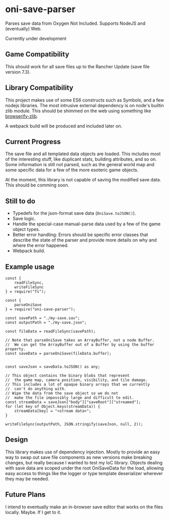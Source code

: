 # oni-save-parser

Parses save data from Oxygen Not Included.  Supports NodeJS and (eventually) Web.

Currently under development

## Game Compatibility

This should work for all save files up to the Rancher Update (save file version 7.3).

## Library Compatibility

This project makes use of some ES6 constructs such as Symbols, and a few nodejs libraries.
The most intrusive external dependency is on node's builtin zlib module.  This should be shimmed on the web
using something like [browserify-zlib](https://www.npmjs.com/package/browserify-zlib).

A webpack build will be produced and included later on.

## Current Progress

The save file and all templated data objects are loaded.
This includes most of the interesting stuff, like duplicant stats, building attributes, and so on.
Some information is still not parsed, such as the general world map and some specific data for a few of
the more esoteric game objects.

At the moment, this library is not capable of saving the modified save data.  This should be comming soon.

## Still to do
- Typedefs for the json-format save data (```OniSave.toJSON()```).
- Save logic.
- Handle the special-case manual-parse data used by a few of the game object types.
- Better error handling: Errors should be specific error classes that describe the state of the parser and
    provide more details on why and where the error happened.
- Webpack build.

## Example usage

```
const {
    readFileSync,
    writeFileSync
} = require("fs");

const {
    parseOniSave
} = require("oni-save-parser");

const savePath = "./my-save.sav";
const outputPath = "./my-save.json";

const fileData = readFileSync(savePath);

// Note that parseOniSave takes an ArrayBuffer, not a node Buffer.
//  We can get the ArrayBuffer out of a Buffer by using the buffer property.
const saveData = parseOniSave(fileData.buffer);


const saveJson = saveData.toJSON() as any;

// This object contains the binary blobs that represent
//  the game map, camera position, visibility, and tile damage.
// This includes a lot of opaque binary arrays that we currently
//  can't do anything with.
// Wipe the data from the save object so we do not
//  make the file impossibly large and difficult to edit.
const streamData = saveJson["body"]["saveRoot"]["streamed"];
for (let key of Object.keys(streamData)) {
    streamData[key] = "<stream data>";
}

writeFileSync(outputPath, JSON.stringify(saveJson, null, 2));
```


## Design

This library makes use of dependency injection.  Mostly to provide an easy way to swap out save file
components as new versions make breaking changes, but really because I wanted to test my IoC library.
Objects dealing with save data are scoped under the root OniSaveData for the load, allowing
easy access to things like the logger or type template deserializer wherever they may be needed.

## Future Plans

I intend to eventually make an in-browser save editor that works on the files locally.  Maybe.  If I get to it.